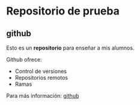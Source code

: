 # Repositorio de prueba

## github

Esto es un **repositorio** para enseñar a mis alumnos.

Github ofrece:

* Control de versiones
* Repositorios remotos
* Ramas 

Para más información: [github](http://github.com)


